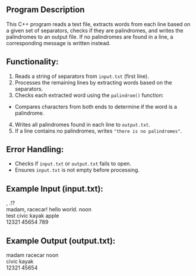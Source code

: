 ## Program Description
This C++ program reads a text file, extracts words from each line based on a given set of separators, checks if they are palindromes, and writes the palindromes to an output file. If no palindromes are found in a line, a corresponding message is written instead.

## Functionality:
1. Reads a string of separators from `input.txt` (first line).
2. Processes the remaining lines by extracting words based on the separators.
3. Checks each extracted word using the `palindrom()` function:
- Compares characters from both ends to determine if the word is a palindrome.
4. Writes all palindromes found in each line to `output.txt`.
5. If a line contains no palindromes, writes `"there is no palindromes"`.

## Error Handling:
- Checks if `input.txt` or `output.txt` fails to open.
- Ensures `input.txt` is not empty before processing.

## Example Input (input.txt):
, .!?  
madam, racecar! hello world. noon  
test civic kayak apple  
12321 45654 789  

## Example Output (output.txt):
madam racecar noon  
civic kayak  
12321 45654  
